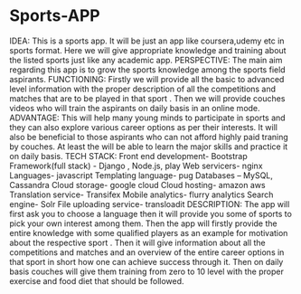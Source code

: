 # Sports-APP
IDEA: This is a sports app. It will be just an app like coursera,udemy etc in sports format. Here we will give appropriate knowledge and training about the listed sports just like any academic app.     PERSPECTIVE: The main aim regarding this app is to grow the sports knowledge among the sports field aspirants.  FUNCTIONING: Firstly we will provide all the basic to advanced level information with the proper description of all the competitions and matches that are to be played in that sport . Then we will provide couches  videos  who will train the aspirants on daily basis in an online mode.    ADVANTAGE: This will help many young minds to participate in sports and they can also explore various career options as per their interests. It will also be beneficial to those aspirants who can not afford highly paid traning by couches. At least the will be able to learn the major skills and practice it on daily basis.    TECH STACK: Front end development- Bootstrap Framework(full stack) - Django , Node.js, play  Web servicers- nginx Languages- javascript Templating language- pug Databases – MySQL, Cassandra  Cloud storage- google cloud Cloud hosting- amazon aws Translation service- Transifex Mobile analytics- flurry analytics Search engine- Solr File uploading service- transloadit      DESCRIPTION: The app will first ask you to choose a language then it will provide you some of sports to pick your own interest among them.  Then the app will firstly provide the entire knowledge with some qualified players as an example for motivation about the respective sport . Then it will give information about all the competitions and matches and an overview of the entire career options in that sport in short how one can achieve success through it. Then on daily basis couches will give them training from zero to 10 level with the proper exercise and food diet that should be followed.   
